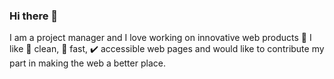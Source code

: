 ### Hi there 🎩

I am a project manager and I love working on innovative web products 🔭
I like 📐 clean, 🚀 fast, ✔️ accessible web pages and would like to contribute my part in making the web a better place.
